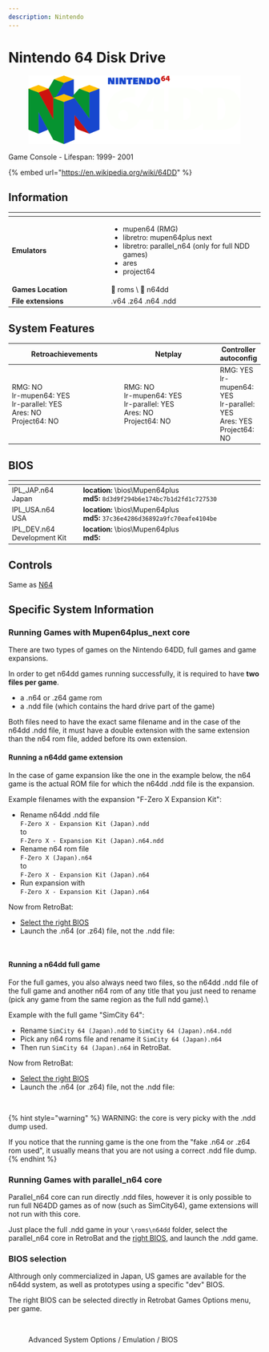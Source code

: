 ```yaml
---
description: Nintendo
---
```


# Nintendo 64 Disk Drive

<div align="left">

<figure><picture><source srcset="https://raw.githubusercontent.com/fabricecaruso/es-theme-carbon/91d85c7849cc550b0cac4e75cb8e0923d3b61b5e/art/logos/n64dd-w.svg" media="(prefers-color-scheme: dark)"><img src="https://raw.githubusercontent.com/fabricecaruso/es-theme-carbon/91d85c7849cc550b0cac4e75cb8e0923d3b61b5e/art/logos/n64dd.svg" alt=""></picture><figcaption></figcaption></figure>

</div>

Game Console - Lifespan: 1999- 2001

{% embed url="https://en.wikipedia.org/wiki/64DD" %}

## Information

<table data-header-hidden><thead><tr><th width="184"></th><th></th><th data-hidden></th></tr></thead><tbody><tr><td><strong>Emulators</strong></td><td><ul><li>mupen64 (RMG)</li><li>libretro: mupen64plus next</li><li>libretro: parallel_n64 (only for full NDD games)</li><li>ares</li><li>project64</li></ul></td><td></td></tr><tr><td><strong>Games Location</strong></td><td><span data-gb-custom-inline data-tag="emoji" data-code="1f4c1">📁</span> roms \ <span data-gb-custom-inline data-tag="emoji" data-code="1f4c2">📂</span> n64dd</td><td></td></tr><tr><td><strong>File extensions</strong></td><td>.v64 .z64 .n64 .ndd</td><td></td></tr></tbody></table>

## System Features

<table><thead><tr><th width="256">Retroachievements</th><th width="243">Netplay</th><th>Controller autoconfig</th></tr></thead><tbody><tr><td>RMG: NO<br>lr-mupen64: YES<br>lr-parallel: YES<br>Ares: NO<br>Project64: NO</td><td>RMG: NO<br>lr-mupen64: YES<br>lr-parallel: YES<br>Ares: NO<br>Project64: NO</td><td>RMG: YES<br>lr-mupen64: YES<br>lr-parallel: YES<br>Ares: YES<br>Project64: NO</td></tr></tbody></table>

## BIOS

<table data-header-hidden><thead><tr><th width="206"></th><th width="533"></th><th data-hidden></th></tr></thead><tbody><tr><td>IPL_JAP.n64<br>Japan</td><td><strong>location:</strong> \bios\Mupen64plus<br><strong>md5:</strong> <code>8d3d9f294b6e174bc7b1d2fd1c727530</code></td><td></td></tr><tr><td>IPL_USA.n64<br>USA</td><td><strong>location:</strong> \bios\Mupen64plus<br><strong>md5:</strong> <code>37c36e4286d36892a9fc70eafe4104be</code></td><td></td></tr><tr><td>IPL_DEV.n64<br>Development Kit</td><td><strong>location:</strong> \bios\Mupen64plus<br><strong>md5:</strong> </td><td></td></tr></tbody></table>

## Controls

Same as [N64](nintendo-64.md#controls)

## Specific System Information

### Running Games with Mupen64plus\_next core

There are two types of games on the Nintendo 64DD, full games and game expansions.&#x20;

In order to get n64dd games running successfully, it is required to have **two files per game**.&#x20;

* a .n64 or .z64 game rom
* a .ndd file (which contains the hard drive part of the game)

Both files need to have the exact same filename and in the case of the n64dd .ndd file, it must have a double extension with the same extension than the n64 rom file, added before its own extension.

#### Running a n64dd game extension

In the case of game expansion like the one in the example below, the n64 game is the actual ROM file for which the n64dd .ndd file is the expansion.&#x20;

Example filenames with the expansion "F-Zero X Expansion Kit":

* Rename n64dd .ndd file\
  `F-Zero X - Expansion Kit (Japan).ndd`\
  to\
  `F-Zero X - Expansion Kit (Japan).n64.ndd`
* Rename n64 rom file\
  `F-Zero X (Japan).n64`\
  &#x20;to \
  `F-Zero X - Expansion Kit (Japan).n64`
* Run expansion with\
  `F-Zero X - Expansion Kit (Japan).n64`

Now from RetroBat:&#x20;

* [Select the right BIOS](nintendo-64-disk-drive.md#bios-selection)
* Launch the .n64 (or .z64) file, not the .ndd file:

<div align="left">

<figure><img src="https://i.imgur.com/dlLRJ9Q.png" alt=""><figcaption></figcaption></figure>

</div>

#### Running a n64dd full game

For the full games, you also always need two files, so the n64dd .ndd file of the full game and another n64 rom of any title that you just need to rename (pick any game from the same region as the full ndd game).\


Example with the full game "SimCity 64":

* Rename `SimCity 64 (Japan).ndd` to `SimCity 64 (Japan).n64.ndd`
* Pick any n64 roms file and rename it `SimCity 64 (Japan).n64`
* Then run `SimCity 64 (Japan).n64` in RetroBat.

Now from RetroBat:&#x20;

* [Select the right BIOS](nintendo-64-disk-drive.md#bios-selection)
* Launch the .n64 (or .z64) file, not the .ndd file:

<div align="left">

<figure><img src="https://i.imgur.com/PaYnyTC.png" alt=""><figcaption></figcaption></figure>

</div>

{% hint style="warning" %}
WARNING: the core is very picky with the .ndd dump used.

If you notice that the running game is the one from the "fake .n64 or .z64 rom used", it usually means that you are not using a correct .ndd file dump.
{% endhint %}

### Running Games with parallel\_n64 core

Parallel\_n64 core can run directly .ndd files, however it is only possible to run full N64DD games as of now (such as SimCity64), game extensions will not run with this core.

Just place the full .ndd game in your `\roms\n64dd` folder, select the parallel\_n64 core in RetroBat and the [right BIOS](nintendo-64-disk-drive.md#bios-selection), and launch the .ndd game.

### BIOS selection

Althrough only commercialized in Japan, US games are available for the n64dd system, as well as prototypes using a specific "dev" BIOS.

The right BIOS can be selected directly in Retrobat Games Options menu, per game.

<div align="left">

<figure><img src="https://i.imgur.com/htqkK3Q.png" alt=""><figcaption><p>Advanced System Options / Emulation / BIOS</p></figcaption></figure>

</div>
